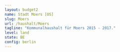 ```yaml
---
layout: budget2
name: Stadt Moers [OS]
slug: Moers
url: /haushalt/Moers
tagline: "Kommunalhaushalt für Moers 2015 - 2017."
level: land
state: BE
config: berlin
---
```



